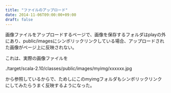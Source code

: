 ```yaml
---
title: "ファイルのアップロード"
date: 2014-11-06T09:00:00+09:00
draft: false
---
```

画像ファイルをアップロードするページで、画像を保存するフォルダはplayの外にあり、public/imagesにシンボリックリンクしている場合、アップロードされた画像がページ上に反映されない。

これは、実際の画像ファイルを

./target/scala-2.10/classes/public/images/myimg/xxxxxx.jpg

から参照しているからで、ためしにこのmyimgフォルダもシンボリックリンクにしてみたらうまく反映するようになった。

